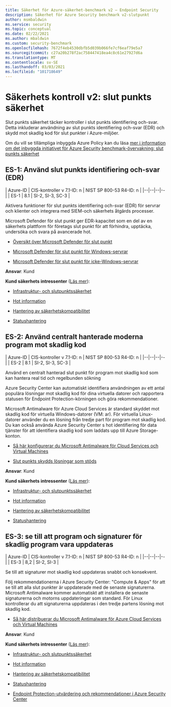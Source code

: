 ```yaml
---
title: Säkerhet för Azure-säkerhet-benchmark v2 – Endpoint Security
description: Säkerhet för Azure Security benchmark v2-slutpunkt
author: msmbaldwin
ms.service: security
ms.topic: conceptual
ms.date: 02/22/2021
ms.author: mbaldwin
ms.custom: security-benchmark
ms.openlocfilehash: 7672f4eb4530dbfb5d039b066fe7cf6eaf79e5a7
ms.sourcegitcommit: c27a20b278f2ac758447418ea4c8c61e27927d6a
ms.translationtype: MT
ms.contentlocale: sv-SE
ms.lasthandoff: 03/03/2021
ms.locfileid: "101718649"
---
```

# <a name="security-control-v2-endpoint-security"></a>Säkerhets kontroll v2: slut punkts säkerhet

Slut punkts säkerhet täcker kontroller i slut punkts identifiering och-svar. Detta inkluderar användning av slut punkts identifiering och-svar (EDR) och skydd mot skadlig kod för slut punkter i Azure-miljöer.

Om du vill se tillämpliga inbyggda Azure Policy kan du läsa [mer i information om det inbyggda initiativet för Azure Security benchmark-övervakning: slut punkts säkerhet](../../governance/policy/samples/azure-security-benchmark#endpoint-security)

## <a name="es-1-use-endpoint-detection-and-response-edr"></a>ES-1: Använd slut punkts identifiering och-svar (EDR)

| Azure-ID | CIS-kontroller v 7.1-ID: n | NIST SP 800-53 R4-ID: n |
|--|--|--|--|
| ES-1 | 8.1 | SI-2, SI-3, SC-3 |

Aktivera funktioner för slut punkts identifiering och-svar (EDR) för servrar och klienter och integrera med SIEM-och säkerhets åtgärds processer.

Microsoft Defender för slut punkt ger EDR-kapacitet som en del av en säkerhets plattform för företags slut punkt för att förhindra, upptäcka, undersöka och svara på avancerade hot.

- [Översikt över Microsoft Defender för slut punkt](/windows/security/threat-protection/microsoft-defender-atp/microsoft-defender-advanced-threat-protection)

- [Microsoft Defender för slut punkt för Windows-servrar](/windows/security/threat-protection/microsoft-defender-atp/configure-server-endpoints)

- [Microsoft Defender för slut punkt för icke-Windows-servrar](/windows/security/threat-protection/microsoft-defender-atp/configure-endpoints-non-windows)

**Ansvar**: Kund

**Kund säkerhets intressenter** ([Läs mer](/azure/cloud-adoption-framework/organize/cloud-security#security-functions)):

- [Infrastruktur- och slutpunktssäkerhet](/azure/cloud-adoption-framework/organize/cloud-security)

- [Hot information](/azure/cloud-adoption-framework/organize/cloud-security-threat-intelligence)

- [Hantering av säkerhetskompatibilitet](/azure/cloud-adoption-framework/organize/cloud-security-compliance-management)

- [Statushantering](/azure/cloud-adoption-framework/organize/cloud-security-compliance-management)

## <a name="es-2-use-centrally-managed-modern-anti-malware-software"></a>ES-2: Använd centralt hanterade moderna program mot skadlig kod

| Azure-ID | CIS-kontroller v 7.1-ID: n | NIST SP 800-53 R4-ID: n |
|--|--|--|--|
| ES-2 | 8.1 | SI-2, SI-3, SC-3 |

Använd en centralt hanterad slut punkt för program mot skadlig kod som kan hantera real tid och regelbunden sökning

Azure Security Center kan automatiskt identifiera användningen av ett antal populära lösningar mot skadlig kod för dina virtuella datorer och rapportera statusen för Endpoint Protection-körningen och göra rekommendationer. 

Microsoft Antimalware för Azure Cloud Services är standard skyddet mot skadlig kod för virtuella Windows-datorer (VM: ar). För virtuella Linux-datorer använder du en lösning från tredje part för program mot skadlig kod. Du kan också använda Azure Security Center s hot identifiering för data tjänster för att identifiera skadlig kod som laddats upp till Azure Storage-konton. 

- [Så här konfigurerar du Microsoft Antimalware för Cloud Services och Virtual Machines](../fundamentals/antimalware.md)

- [Slut punkts skydds lösningar som stöds](../../security-center/security-center-services.md?tabs=features-windows#supported-endpoint-protection-solutions-)

**Ansvar**: Kund

**Kund säkerhets intressenter** ([Läs mer](/azure/cloud-adoption-framework/organize/cloud-security#security-functions)):

- [Infrastruktur- och slutpunktssäkerhet](/azure/cloud-adoption-framework/organize/cloud-security)

- [Hot information](/azure/cloud-adoption-framework/organize/cloud-security-threat-intelligence)

- [Hantering av säkerhetskompatibilitet](/azure/cloud-adoption-framework/organize/cloud-security-compliance-management)

- [Statushantering](/azure/cloud-adoption-framework/organize/cloud-security-compliance-management)

## <a name="es-3-ensure-anti-malware-software-and-signatures-are-updated"></a>ES-3: se till att program och signaturer för skadlig program vara uppdateras

| Azure-ID | CIS-kontroller v 7.1-ID: n | NIST SP 800-53 R4-ID: n |
|--|--|--|--|
| ES-3 | 8,2 | SI-2, SI-3 |

Se till att signaturer mot skadlig kod uppdateras snabbt och konsekvent.

Följ rekommendationerna i Azure Security Center: "Compute & Apps" för att se till att alla slut punkter är uppdaterade med de senaste signaturerna. Microsoft Antimalware kommer automatiskt att installera de senaste signaturerna och motorns uppdateringar som standard. För Linux kontrollerar du att signaturerna uppdateras i den tredje partens lösning mot skadlig kod.

- [Så här distribuerar du Microsoft Antimalware för Azure Cloud Services och Virtual Machines](../fundamentals/antimalware.md)

**Ansvar**: Kund

**Kund säkerhets intressenter** ([Läs mer](/azure/cloud-adoption-framework/organize/cloud-security#security-functions)):

- [Infrastruktur- och slutpunktssäkerhet](/azure/cloud-adoption-framework/organize/cloud-security)

- [Hot information](/azure/cloud-adoption-framework/organize/cloud-security-threat-intelligence)

- [Hantering av säkerhetskompatibilitet](/azure/cloud-adoption-framework/organize/cloud-security-compliance-management)

- [Statushantering](/azure/cloud-adoption-framework/organize/cloud-security-compliance-management)

- [Endpoint Protection-utvärdering och rekommendationer i Azure Security Center](../../security-center/security-center-endpoint-protection.md)